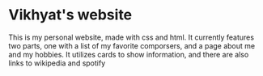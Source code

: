 # Vikhyat's website

This is my personal website, made with css and html. It currently features two parts, one with a list of my favorite comporsers, and a page about me and my hobbies. It utilizes cards to show information, and there are also links to wikipedia and spotify
